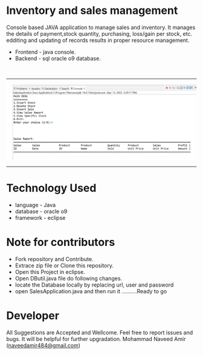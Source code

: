 # Inventory and sales management

Console based JAVA application to manage sales and inventory. It manages the details of payment,stock quantity, purchasing, loss/gain per stock, etc.
edditing and updating of records results in proper resource management.

* Frontend - java console.
* Backend - sql oracle o9 database.

<br>
<hr></hr>
<p align="center">
  <kbd><img src="images/img.png"  width="750" alt="accessibility text"></kbd>
</p>
<hr></hr>


# Technology Used

* language - Java 
* database - oracle o9
* framework - eclipse

# Note for contributors

* Fork repository and Contribute.
* Extrace zip file or Clone this repository.
* Open this Project in eclipse.
* Open DButil.java file do following changes.
* locate the Database locally by replacing url, user and password 
* open SalesApplication.java and then run it   ..........Ready to go

# Developer
All Suggestions are Accepted and Wellcome. Feel free to report issues and bugs. It will be helpful for further upgradation.
Mohammad Naveed Amir
(naveedamir484@gmail.com)
